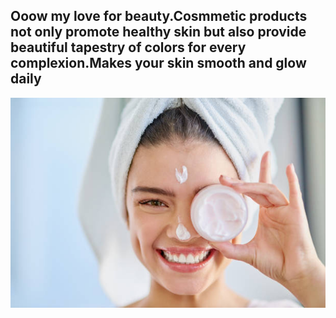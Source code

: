 <h2> Ooow my love for beauty.Cosmmetic products not only promote healthy skin but also provide beautiful tapestry of colors for every complexion.Makes your skin smooth and glow daily</h2>

<img src="images/03.jpg">
